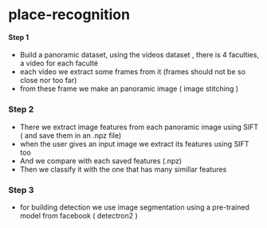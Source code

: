 # place-recognition

#### Step 1
* Build a panoramic dataset, using the videos dataset , there is 4 faculties, a video for each faculté
* each video we extract some frames from it (frames should not be so close nor too far)
* from these frame we make an panoramic image ( image stitching )


### Step 2
* There we extract image features from each panoramic image using SIFT ( and save them in an .npz  file)
* when the user gives an input image we extract its features using SIFT too
* And we compare with each saved features (.npz)
* Then we classify it with the one that has many simillar features

### Step 3
* for building detection we use image segmentation using a pre-trained model from facebook ( detectron2 )
